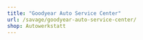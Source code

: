 ```yaml
---
title: "Goodyear Auto Service Center"
url: /savage/goodyear-auto-service-center/
shop: Autowerkstatt
---
```


